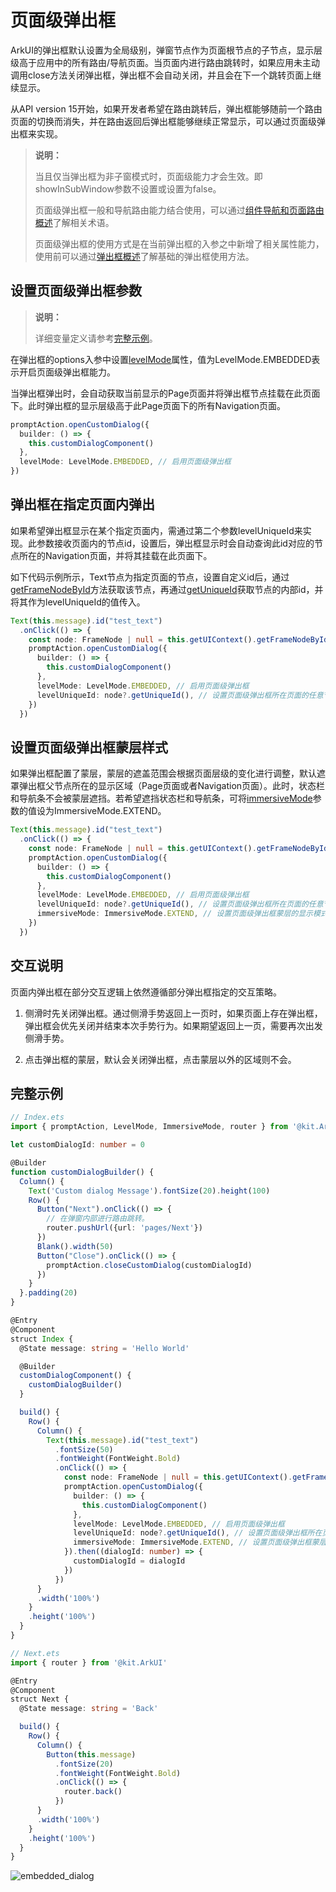 # 页面级弹出框
ArkUI的弹出框默认设置为全局级别，弹窗节点作为页面根节点的子节点，显示层级高于应用中的所有路由/导航页面。当页面内进行路由跳转时，如果应用未主动调用close方法关闭弹出框，弹出框不会自动关闭，并且会在下一个跳转页面上继续显示。

从API version 15开始，如果开发者希望在路由跳转后，弹出框能够随前一个路由页面的切换而消失，并在路由返回后弹出框能够继续正常显示，可以通过页面级弹出框来实现。

> **说明：**
> 
> 当且仅当弹出框为非子窗模式时，页面级能力才会生效。即showInSubWindow参数不设置或设置为false。
>
> 页面级弹出框一般和导航路由能力结合使用，可以通过[组件导航和页面路由概述](arkts-navigation-introduction.md)了解相关术语。
>
> 页面级弹出框的使用方式是在当前弹出框的入参之中新增了相关属性能力，使用前可以通过[弹出框概述](arkts-base-dialog-overview.md)了解基础的弹出框使用方法。


## 设置页面级弹出框参数

> **说明：**
> 
> 详细变量定义请参考[完整示例](#完整示例)。

在弹出框的options入参中设置[levelMode](../reference/apis-arkui/js-apis-promptAction.md#levelmode15)属性，值为LevelMode.EMBEDDED表示开启页面级弹出框能力。

当弹出框弹出时，会自动获取当前显示的Page页面并将弹出框节点挂载在此页面下。此时弹出框的显示层级高于此Page页面下的所有Navigation页面。

```ts
promptAction.openCustomDialog({
  builder: () => {
    this.customDialogComponent()
  },
  levelMode: LevelMode.EMBEDDED, // 启用页面级弹出框
})
```

## 弹出框在指定页面内弹出

如果希望弹出框显示在某个指定页面内，需通过第二个参数levelUniqueId来实现。此参数接收页面内的节点id，设置后，弹出框显示时会自动查询此id对应的节点所在的Navigation页面，并将其挂载在此页面下。

如下代码示例所示，Text节点为指定页面的节点，设置自定义id后，通过[getFrameNodeById](../reference/apis-arkui/js-apis-arkui-UIContext.md#getframenodebyid12)方法获取该节点，再通过[getUniqueId](../reference/apis-arkui/js-apis-arkui-frameNode.md#getuniqueid12)获取节点的内部id，并将其作为levelUniqueId的值传入。

```ts
Text(this.message).id("test_text")
  .onClick(() => {
    const node: FrameNode | null = this.getUIContext().getFrameNodeById("test_text") || null;
    promptAction.openCustomDialog({
      builder: () => {
        this.customDialogComponent()
      },
      levelMode: LevelMode.EMBEDDED, // 启用页面级弹出框
      levelUniqueId: node?.getUniqueId(), // 设置页面级弹出框所在页面的任意节点ID
    })
  })
```

## 设置页面级弹出框蒙层样式

如果弹出框配置了蒙层，蒙层的遮盖范围会根据页面层级的变化进行调整，默认遮罩弹出框父节点所在的显示区域（Page页面或者Navigation页面）。此时，状态栏和导航条不会被蒙层遮挡。若希望遮挡状态栏和导航条，可将[immersiveMode](../reference/apis-arkui/js-apis-promptAction.md#immersivemode15)参数的值设为ImmersiveMode.EXTEND。

```ts
Text(this.message).id("test_text")
  .onClick(() => {
    const node: FrameNode | null = this.getUIContext().getFrameNodeById("test_text") || null;
    promptAction.openCustomDialog({
      builder: () => {
        this.customDialogComponent()
      },
      levelMode: LevelMode.EMBEDDED, // 启用页面级弹出框
      levelUniqueId: node?.getUniqueId(), // 设置页面级弹出框所在页面的任意节点ID
      immersiveMode: ImmersiveMode.EXTEND, // 设置页面级弹出框蒙层的显示模式
    })
  })
```

## 交互说明

页面内弹出框在部分交互逻辑上依然遵循部分弹出框指定的交互策略。

1. 侧滑时先关闭弹出框。通过侧滑手势返回上一页时，如果页面上存在弹出框，弹出框会优先关闭并结束本次手势行为。如果期望返回上一页，需要再次出发侧滑手势。

2. 点击弹出框的蒙层，默认会关闭弹出框，点击蒙层以外的区域则不会。

## 完整示例
```ts
// Index.ets
import { promptAction, LevelMode, ImmersiveMode, router } from '@kit.ArkUI'

let customDialogId: number = 0

@Builder
function customDialogBuilder() {
  Column() {
    Text('Custom dialog Message').fontSize(20).height(100)
    Row() {
      Button("Next").onClick(() => {
        // 在弹窗内部进行路由跳转。
        router.pushUrl({url: 'pages/Next'})
      })
      Blank().width(50)
      Button("Close").onClick(() => {
        promptAction.closeCustomDialog(customDialogId)
      })
    }
  }.padding(20)
}

@Entry
@Component
struct Index {
  @State message: string = 'Hello World'

  @Builder
  customDialogComponent() {
    customDialogBuilder()
  }

  build() {
    Row() {
      Column() {
        Text(this.message).id("test_text")
          .fontSize(50)
          .fontWeight(FontWeight.Bold)
          .onClick(() => {
            const node: FrameNode | null = this.getUIContext().getFrameNodeById("test_text") || null;
            promptAction.openCustomDialog({
              builder: () => {
                this.customDialogComponent()
              },
              levelMode: LevelMode.EMBEDDED, // 启用页面级弹出框
              levelUniqueId: node?.getUniqueId(), // 设置页面级弹出框所在页面的任意节点ID
              immersiveMode: ImmersiveMode.EXTEND, // 设置页面级弹出框蒙层的显示模式
            }).then((dialogId: number) => {
              customDialogId = dialogId
            })
          })
      }
      .width('100%')
    }
    .height('100%')
  }
}
```
```ts
// Next.ets
import { router } from '@kit.ArkUI'

@Entry
@Component
struct Next {
  @State message: string = 'Back'

  build() {
    Row() {
      Column() {
        Button(this.message)
          .fontSize(20)
          .fontWeight(FontWeight.Bold)
          .onClick(() => {
            router.back()
          })
      }
      .width('100%')
    }
    .height('100%')
  }
}
```
![embedded_dialog](figures/embedded_dialog.gif)